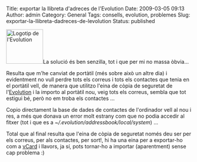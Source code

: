 Title: exportar la llibreta d'adreces de l'Evolution
Date: 2009-03-05 09:13
Author: admin
Category: General
Tags: consells, evolution, problemes
Slug: exportar-la-llibreta-dadreces-de-levolution
Status: published

<img src="http://gil.badall.net/wp-content/uploads/2008/07/evo.png" title="Logotip de l&#39;Evolution" class="alignright size-full wp-image-382" width="100" height="93" alt="Logotip de l&#39;Evolution" />La solució és ben senzilla, tot i que per mi no massa òbvia...

Resulta que m'he canviat de portàtil (més sobre això un altre dia) i evidentment no vull perdre tots els correus i tots els contactes que tenia en el portàtil vell, de manera que utilitzo l'eina de còpia de seguretat de l'[Evolution](http://projects.gnome.org/evolution/ "Pàgina del projecte del client de correu Evolution") i la importo al portàtil nou, veig tots els correus, sembla que tot estigui bé, però no em troba els contactes ...

Copio directament la base de dades de contactes de l'ordinador vell al nou i res, a més que donava un error molt estrany com que no podia accedir al fitxer (tot i que es a *~/.evolution/addressbook/local/system*) ...

Total que al final resulta que l'eina de còpia de seguretat només deu ser per els correus, per als contactes, per sort!, hi ha una eina per a exportar-ho com a [vCard](http://en.wikipedia.org/wiki/Vcard "Article de la Wikipedia sobre el format de contactes vCard") i llavors, ja sí, pots tornar-ho a importar (aparentment) sense cap problema :)
